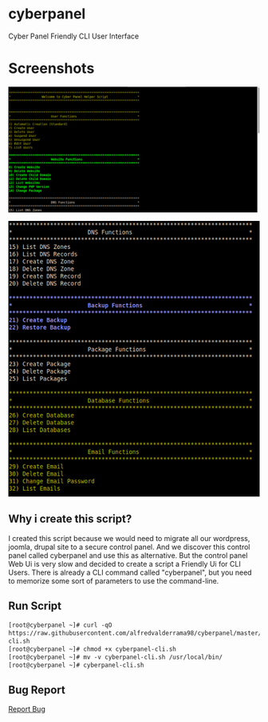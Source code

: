 # cyberpanel
Cyber Panel Friendly CLI User Interface

# Screenshots
![Screenshot](https://github.com/alfredvalderrama98/cyberpanel/blob/master/cyberpanel.png)


![Screenshot](https://github.com/alfredvalderrama98/cyberpanel/blob/master/cyberpanel1.png)

## Why i create this script?
I created this script because we would need to migrate all our wordpress, joomla, drupal site to a secure control panel.
And we discover this control panel called cyberpanel and use this as alternative. But the control panel Web Ui is very slow and decided to create a script a Friendly Ui for CLI Users. There is already a CLI command called "cyberpanel", but you need to memorize some sort of parameters to use the command-line.

## Run Script
```
[root@cyberpanel ~]# curl -qO https://raw.githubusercontent.com/alfredvalderrama98/cyberpanel/master/cyberpanel-cli.sh
[root@cyberpanel ~]# chmod +x cyberpanel-cli.sh
[root@cyberpanel ~]# mv -v cyberpanel-cli.sh /usr/local/bin/
[root@cyberpanel ~]# cyberpanel-cli.sh
```

## Bug Report
[Report Bug](mailto:alfred98valderrama@gmail.com)

